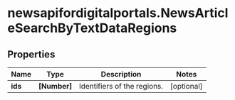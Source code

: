 # newsapifordigitalportals.NewsArticleSearchByTextDataRegions

## Properties

Name | Type | Description | Notes
------------ | ------------- | ------------- | -------------
**ids** | **[Number]** | Identifiers of the regions. | [optional] 


